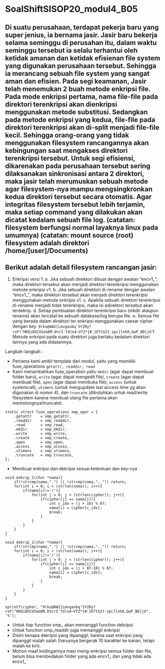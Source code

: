 # SoalShiftSISOP20_modul4_B05
## Di suatu perusahaan, terdapat pekerja baru yang super jenius, ia bernama jasir. Jasir baru bekerja selama seminggu di perusahan itu, dalam waktu seminggu tersebut ia selalu terhantui oleh ketidak amanan dan ketidak efisienan file system yang digunakan perusahaan tersebut. Sehingga ia merancang sebuah file system yang sangat aman dan efisien. Pada segi keamanan, Jasir telah menemukan 2 buah metode enkripsi file. Pada mode enkripsi pertama, nama file-file pada direktori terenkripsi akan dienkripsi menggunakan metode substitusi. Sedangkan pada metode enkripsi yang kedua, file-file pada direktori terenkripsi akan di-split menjadi file-file kecil. Sehingga orang-orang yang tidak menggunakan filesystem rancangannya akan kebingungan saat mengakses direktori terenkripsi tersebut. Untuk segi efisiensi, dikarenakan pada perusahaan tersebut sering dilaksanakan sinkronisasi antara 2 direktori, maka jasir telah merumuskan sebuah metode agar filesystem-nya mampu mengsingkronkan kedua direktori tersebut secara otomatis. Agar integritas filesystem tersebut lebih terjamin, maka setiap command yang dilakukan akan dicatat kedalam sebuah file log. (catatan: filesystem berfungsi normal layaknya linux pada umumnya) (catatan: mount source (root) filesystem adalah direktori /home/[user]/Documents)

## Berikut adalah detail filesystem rancangan jasir:
1. Enkripsi versi 1:
a. Jika sebuah direktori dibuat dengan awalan “encv1_”, maka direktori tersebut akan menjadi direktori terenkripsi menggunakan metode enkripsi v1.
b. Jika sebuah direktori di-rename dengan awalan “encv1_”, maka direktori tersebut akan menjadi direktori terenkripsi menggunakan metode enkripsi v1.
c. Apabila sebuah direktori terenkripsi di-rename menjadi tidak terenkripsi, maka isi adirektori tersebut akan terdekrip.
d. Setiap pembuatan direktori terenkripsi baru (mkdir ataupun rename) akan tercatat ke sebuah database/log berupa file.
e. Semua file yang berada dalam direktori ter enkripsi menggunakan caesar cipher dengan key.
``` 9(ku@AW1[Lmvgax6q`5Y2Ry?+sF!^HKQiBXCUSe&0M.b%rI'7d)o4~VfZ*{#:}ETt$3J-zpc]lnh8,GwP_ND|jO ```
f. Metode enkripsi pada suatu direktori juga berlaku kedalam direktori lainnya yang ada didalamnya.

Langkah-langkah :
- Pertama kami ambil template dari modul, yaitu yang memiliki fuse_operations ``` getattr, readdir, read ```
- Kami menambahkan fuse_operation yaitu ``` mkdir ``` (agar dapat membuat folder baru), ``` write ``` (agar dapat mengedit file), ``` create ``` (agar dapat membuat file), ``` open ``` (agar dapat membuka file), ``` access ``` (untuk systemcall), ``` utimens ``` (untuk mengupdate last access time yg akan digunakan di nomor 4), dan ``` truncate ``` (dibutuhkan untuk read/write filesystem karena membuat ulang file pertama akan memotongnya/truncate).
```
static struct fuse_operations xmp_oper = {
    .getattr    = xmp_getattr,
    .readdir    = xmp_readdir,
    .read       = xmp_read,
    .mkdir      = xmp_mkdir,
    .write      = xmp_write,
	.create     = xmp_create,
    .open       = xmp_open,
	.access     = xmp_access,
	.utimens    = xmp_utimens,
    .truncate   = xmp_truncate,
};
```
- Membuat enkripsi dan dekripsi sesuai ketentuan dan key-nya
```
void enkrip_1(char *nama){
	if(!strcmp(nama,".") || !strcmp(nama,"..")) return;
	for(int i = 0; i < (strlen(nama)); i++){
		if(nama[i]!='/'){
			for(int j = 0; j < (strlen(cipher)); j++){
				if(cipher[j] == nama[i]){
					int c_idx = (j + 10) % 87;
					nama[i] = cipher[c_idx];
					break;
				}
			}
		}	
	}
}

void dekrip_1(char *nama){
	if(!strcmp(nama,".") || !strcmp(nama,"..")) return;
	for(int i = 0; i < (strlen(nama)); i++){
		if(nama[i]!='/'){
			for(int j = 0; j < (strlen(cipher)); j++){
				if(cipher[j] == nama[i]){
					int c_idx = (j + 87-10) % 87;
					nama[i] = cipher[c_idx];
					break;
				}
			}
		}	
	}
}

sprintf(cipher, "9(ku@AW1[Lmvgax6q`5Y2Ry?+sF!^HKQiBXCUSe&0M.b%crI'7d)o4~VfZ*{#:}ETt$3J-zpc]lnh8,GwP_ND|jO", '%');
```
- Untuk tiap function xmp_ akan memanggil function dekripsi
- Untuk function xmp_readdir juga memanggil enkripsi
- Disini kenapa dekripsi yang dipanggil, karena saat enkripsi yang dipanggil malah salah (harusnya bergerak 10 karakter ke kanan, tetapi malah ke kiri).
- Mohon maaf kodingannya masi meng-enkripsi semua folder dan file, belum bisa membedakan folder yang ada encv1_ dan yang tidak ada encv1_
